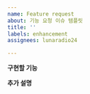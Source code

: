 ```yaml
---
name: Feature request
about: 기능 요청 이슈 템플릿
title: ''
labels: enhancement
assignees: lunaradio24

---
```


**구현할 기능**


**추가 설명**
